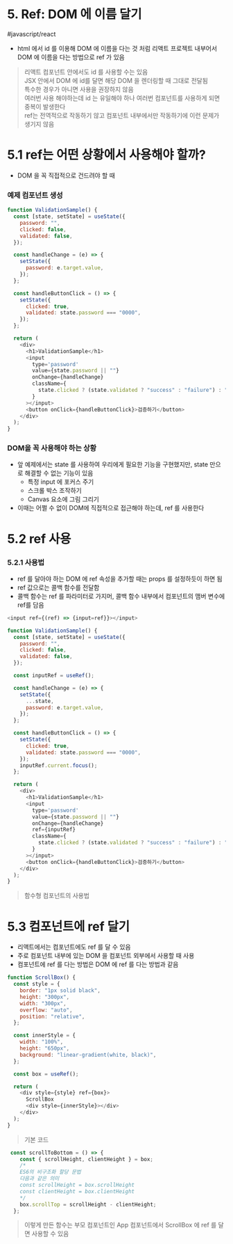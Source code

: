 # 5. Ref: DOM 에 이름 달기
#javascript/react

* html 에서 id 를 이용해 DOM 에 이름을 다는 것 처럼 리액트 프로젝트 내부어서 DOM 에 이름을 다는 방법으로 ref 가 있음
> 리액트 컴포넌트 안에서도 id 를 사용할 수는 있음   
> JSX 안에서 DOM 에 id를 달면 해당 DOM 을 렌더링할 때 그대로 전달됨  
> 특수한 경우가 아니면 사용을 권장하지 않음  
> 여러번 사용 해야하는데 id 는 유일해야 하나 여러번 컴포넌트를 사용하게 되면 중복이 발생한다  
> ref는 전역적으로 작동하기 않고 컴포넌트 내부에서만 작동하기에 이런 문제가 생기지 않음  

# 5.1 ref는 어떤 상황에서 사용해야 할까?
* DOM 을 꼭 직접적으로 건드려야 할 때

### 예제 컴포넌트 생성
```js
function ValidationSample() {
  const [state, setState] = useState({
    password: "",
    clicked: false,
    validated: false,
  });

  const handleChange = (e) => {
    setState({
      password: e.target.value,
    });
  };

  const handleButtonClick = () => {
    setState({
      clicked: true,
      validated: state.password === "0000",
    });
  };

  return (
    <div>
      <h1>ValidationSample</h1>
      <input
        type='password'
        value={state.password || ""}
        onChange={handleChange}
        className={
          state.clicked ? (state.validated ? "success" : "failure") : ""
        }
      ></input>
      <button onClick={handleButtonClick}>검증하기</button>
    </div>
  );
}
```

### DOM을 꼭 사용해야 하는 상황
* 앞 예제에서는 state 를 사용하여 우리에게 필요한 기능을 구현했지만, state 만으로 해결할 수 없는 기능이 있음
	* 특정 input 에 포커스 주기
	* 스크롤 박스 조작하기
	* Canvas 요소에 그림 그리기
* 이때는 어쩔 수 없이 DOM에 직접적으로 접근해야 하는데, ref 를 사용한다

# 5.2 ref 사용
### 5.2.1 사용법
* ref 를 달아야 하는 DOM 에 ref 속성을 추가할 때는 props 를 설정하듯이 하면 됨
* ref 값으로는 콜백 함수를 전달함
* 콜백 함수는 ref 를 파라미터로 가지머, 콜백 함수 내부에서 컴포넌트의 맴버 변수에 ref를 담음
```js
<input ref={(ref) => {input=ref}}></input>
```
```js
function ValidationSample() {
  const [state, setState] = useState({
    password: "",
    clicked: false,
    validated: false,
  });

  const inputRef = useRef();

  const handleChange = (e) => {
    setState({
      ...state,
      password: e.target.value,
    });
  };

  const handleButtonClick = () => {
    setState({
      clicked: true,
      validated: state.password === "0000",
    });
    inputRef.current.focus();
  };

  return (
    <div>
      <h1>ValidationSample</h1>
      <input
        type='password'
        value={state.password || ""}
        onChange={handleChange}
        ref={inputRef}
        className={
          state.clicked ? (state.validated ? "success" : "failure") : ""
        }
      ></input>
      <button onClick={handleButtonClick}>검증하기</button>
    </div>
  );
}
```
> 함수형 컴포넌트의 사용법  

# 5.3 컴포넌트에 ref 달기
* 리액트에서는 컴포넌트에도 ref 를 달 수 있음
* 주로 컴포넌트 내부에 있는 DOM 을 컴포넌트 외부에서 사용할 때 사용
* 컴포넌트에 ref 를 다는 방법은 DOM 에 ref 를 다는 방법과 같음
```js
function ScrollBox() {
  const style = {
    border: "1px solid black",
    height: "300px",
    width: "300px",
    overflow: "auto",
    position: "relative",
  };

  const innerStyle = {
    width: "100%",
    height: "650px",
    background: "linear-gradient(white, black)",
  };

  const box = useRef();

  return (
    <div style={style} ref={box}>
      ScrollBox
      <div style={innerStyle}></div>
    </div>
  );
}
```
> 기본 코드  
```js
 const scrollToBottom = () => {
    const { scrollHeight, clientHeight } = box;
    /*
    ES6의 비구조화 할당 문법
    다음과 같은 의미
    const scrollHeight = box.scrollHeight
    const clientHeight = box.clientHeight
    */
    box.scrollTop = scrollHeight - clientHeight;
  };
```
> 이렇게 만든 함수는 부모 컴포넌트인 App 컴포넌트에서 ScrollBox 에 ref 를 달면 사용할 수 있음  
